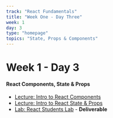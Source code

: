 ```yaml
---
track: "React Fundamentals"
title: "Week One - Day Three"
week: 1
day: 3
type: "homepage"
topics: "State, Props & Components"
---
```


# Week 1 - Day 3

#### React Components, State & Props
- [Lecture: Intro to React Components](/week-one/day-three/lesson-materials/intro-to-react-components/)
- [Lecture: Intro to React State & Props](/week-one/day-three/lesson-materials/intro-to-react-state-and-props/)
- [Lab: React Students Lab](/week-one/day-three/labs/react-students-lab/) - **Deliverable**